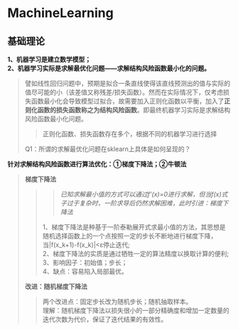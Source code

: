 # MachineLearning
## 基础理论
**1、机器学习是建立数学模型；**    
**2、机器学习实际是求解最优化问题——求解结构风险函数最小化的问题。**   
>譬如线性回归问题中，预期是拟合一条直线使得该直线预测出的值与实际的值尽可能的小（该差值又称残差/损失函数）。然而在实际情况下，仅考虑损失函数最小化会导致模型过拟合，故需要加入正则化函数以平衡，加入了**正则化函数的损失函数称之为结构风险函数**。即最终机器学习实际是求解结构风险函数最小化问题。 
>>正则化函数、损失函数存在多个，根据不同的机器学习进行选择  
>>
>Q1：所谓的求解最优化问题在sklearn上具体是如何呈现的？  
>
**针对求解结构风险函数进行算法优化：①梯度下降法；②牛顿法**    
>**梯度下降法**    
>>>*已知求解最小值的方式可以通过f'(x)=0进行求解，但当f(x)式子过于复杂时，一阶求导后仍然求解困难，此时引进：梯度下降法*
>>>
>>1、梯度下降法是种基于一阶泰勒展开式求最小值的方法，其思想是随机选择函数上的一个点按照一定的步长不断地进行梯度下降，当|f(x_k+1)-f(x_k)|<ε停止迭代;   
2、梯度下降法的实质是通过牺牲一定的算法精度以换取计算的便利;   
3、影响因子：初始值；步长；        
4、缺点：容易陷入局部最优。
>>
>**改进：随机梯度下降法**    
>>两个改进点：固定步长改为随机步长；随机抽取样本。    
理解：随机梯度下降法以损失很小的一部分精确度和增加一定数量的迭代次数为代价，保证了迭代结果的有效性。
